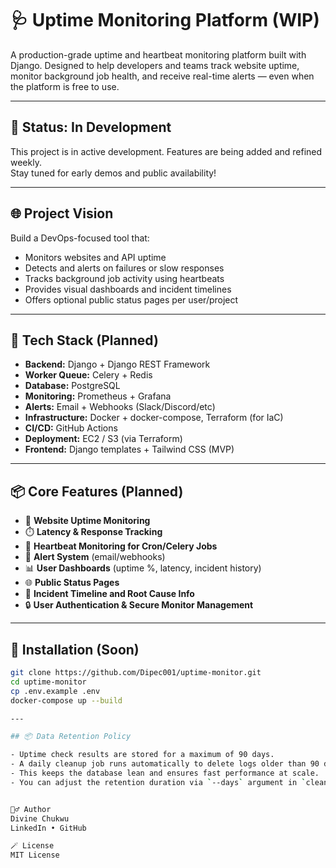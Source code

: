 # 🩺 Uptime Monitoring Platform (WIP)

A production-grade uptime and heartbeat monitoring platform built with Django. Designed to help developers and teams track website uptime, monitor background job health, and receive real-time alerts — even when the platform is free to use.

---

## 🚧 Status: In Development

This project is in active development. Features are being added and refined weekly.  
Stay tuned for early demos and public availability!

---

## 🌐 Project Vision

Build a DevOps-focused tool that:
- Monitors websites and API uptime
- Detects and alerts on failures or slow responses
- Tracks background job activity using heartbeats
- Provides visual dashboards and incident timelines
- Offers optional public status pages per user/project

---

## 🔧 Tech Stack (Planned)

- **Backend:** Django + Django REST Framework
- **Worker Queue:** Celery + Redis
- **Database:** PostgreSQL
- **Monitoring:** Prometheus + Grafana
- **Alerts:** Email + Webhooks (Slack/Discord/etc)
- **Infrastructure:** Docker + docker-compose, Terraform (for IaC)
- **CI/CD:** GitHub Actions
- **Deployment:** EC2 / S3 (via Terraform)
- **Frontend:** Django templates + Tailwind CSS (MVP)

---

## 📦 Core Features (Planned)

- 🔁 **Website Uptime Monitoring**
- ⏱️ **Latency & Response Tracking**
- 💓 **Heartbeat Monitoring for Cron/Celery Jobs**
- 🚨 **Alert System** (email/webhooks)
- 📊 **User Dashboards** (uptime %, latency, incident history)
- 🌐 **Public Status Pages**
- 📄 **Incident Timeline and Root Cause Info**
- 🔒 **User Authentication & Secure Monitor Management**

---

## 🧪 Installation (Soon)

```bash
git clone https://github.com/Dipec001/uptime-monitor.git
cd uptime-monitor
cp .env.example .env
docker-compose up --build

---

## 📦 Data Retention Policy

- Uptime check results are stored for a maximum of 90 days.
- A daily cleanup job runs automatically to delete logs older than 90 days.
- This keeps the database lean and ensures fast performance at scale.
- You can adjust the retention duration via `--days` argument in `cleanup_uptime_logs` command.


🙋‍♂️ Author
Divine Chukwu
LinkedIn • GitHub

🪄 License
MIT License
